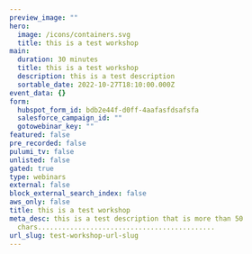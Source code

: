 ```yaml
---
preview_image: ""
hero:
  image: /icons/containers.svg
  title: this is a test workshop
main:
  duration: 30 minutes
  title: this is a test workshop
  description: this is a test description
  sortable_date: 2022-10-27T18:10:00.000Z
event_data: {}
form:
  hubspot_form_id: bdb2e44f-d0ff-4aafasfdsafsfa
  salesforce_campaign_id: ""
  gotowebinar_key: ""
featured: false
pre_recorded: false
pulumi_tv: false
unlisted: false
gated: true
type: webinars
external: false
block_external_search_index: false
aws_only: false
title: this is a test workshop
meta_desc: this is a test description that is more than 50
  chars............................................
url_slug: test-workshop-url-slug
---
```

